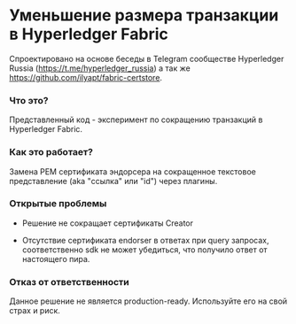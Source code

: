 # Уменьшение размера транзакции в Hyperledger Fabric

Спроектировано на основе беседы в Telegram сообществе Hyperledger Russia (https://t.me/hyperledger_russia) а так же https://github.com/ilyapt/fabric-certstore.

### Что это?
Представленный код - эксперимент по сокращению транзакций в Hyperledger Fabric.

### Как это работает?
Замена PEM сертификата эндорсера на сокращенное текстовое представление (aka "ссылка" или "id") через плагины.

### Открытые проблемы
- Решение не сокращает сертификаты Creator

- Отсутствие сертификата endorser в ответах при query запросах, соответственно sdk не может убедиться, что получило ответ от настоящего пира.

### Отказ от ответственности
Данное решение не является production-ready. 
Используйте его на свой страх и риск.
